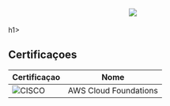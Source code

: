 <h1 align="center">
  <img src=https://capsule-render.vercel.app/api?type=rounded&height=250&color=003153&text=IZAIAS&fontcolor=FFFFFF&fontAlignY=50>
</h1>h1>





## Certificaçoes

| Certificaçao | Nome |
| --- | --- |
| ![CISCO](https://img.shields.io/badge/AWS-t?style=flat&logo=amazonwebservices&color=black) | AWS Cloud Foundations |
